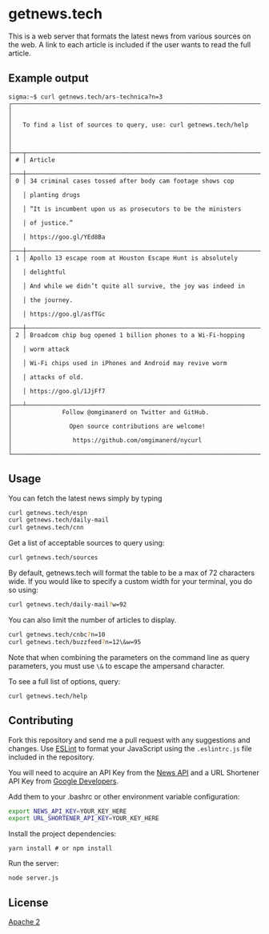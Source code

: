 # getnews.tech

This is a web server that formats the latest news from various sources on
the web. A link to each article is included if the user wants to read the full
article.

## Example output
```
sigma:~$ curl getnews.tech/ars-technica?n=3
┌──────────────────────────────────────────────────────────────────────┐
│                                                                      │
│   To find a list of sources to query, use: curl getnews.tech/help    │
│                                                                      │
├───┬──────────────────────────────────────────────────────────────────┤
│ # │ Article                                                          │
├───┼──────────────────────────────────────────────────────────────────┤
│ 0 │ 34 criminal cases tossed after body cam footage shows cop        │
│   │ planting drugs                                                   │
│   │ “It is incumbent upon us as prosecutors to be the ministers      │
│   │ of justice.”                                                     │
│   │ https://goo.gl/YEd8Ba                                            │
├───┼──────────────────────────────────────────────────────────────────┤
│ 1 │ Apollo 13 escape room at Houston Escape Hunt is absolutely       │
│   │ delightful                                                       │
│   │ And while we didn’t quite all survive, the joy was indeed in     │
│   │ the journey.                                                     │
│   │ https://goo.gl/asfTGc                                            │
├───┼──────────────────────────────────────────────────────────────────┤
│ 2 │ Broadcom chip bug opened 1 billion phones to a Wi-Fi-hopping     │
│   │ worm attack                                                      │
│   │ Wi-Fi chips used in iPhones and Android may revive worm          │
│   │ attacks of old.                                                  │
│   │ https://goo.gl/1JjFf7                                            │
├───┴──────────────────────────────────────────────────────────────────┤
│              Follow @omgimanerd on Twitter and GitHub.               │
│                Open source contributions are welcome!                │
│                 https://github.com/omgimanerd/nycurl                 │
└──────────────────────────────────────────────────────────────────────┘
```

## Usage
You can fetch the latest news simply by typing  
```bash
curl getnews.tech/espn
curl getnews.tech/daily-mail
curl getnews.tech/cnn
```

Get a list of acceptable sources to query using:
```bash
curl getnews.tech/sources
```

By default, getnews.tech will format the table to be a max of 72 characters
wide. If you would like to specify a custom width for your terminal, you do so
using:
```bash
curl getnews.tech/daily-mail?w=92
```
You can also limit the number of articles to display.
```bash
curl getnews.tech/cnbc?n=10
curl getnews.tech/buzzfeed?n=12\&w=95
```
Note that when combining the parameters on the command line as query parameters,
you must use `\&` to escape the ampersand character.

To see a full list of options, query:
```
curl getnews.tech/help
```

## Contributing
Fork this repository and send me a pull request with any suggestions and
changes. Use [ESLint](https://http://eslint.org/) to format your JavaScript
using the `.eslintrc.js` file included in the repository.

You will need to acquire an API Key from the [News API](https://newsapi.org/)
and a URL Shortener API Key from
[Google Developers](https://console.developers.google.com).

Add them to your .bashrc or other environment variable configuration:
```bash
export NEWS_API_KEY=YOUR_KEY_HERE
export URL_SHORTENER_API_KEY=YOUR_KEY_HERE
```

Install the project dependencies:
```
yarn install # or npm install
```

Run the server:
```
node server.js
```

## License
[Apache 2](https://github.com/omgimanerd/getnews.tech/blob/master/LICENSE)
